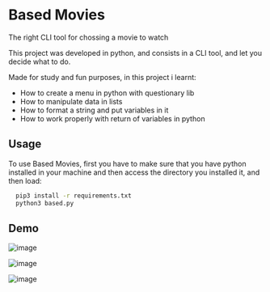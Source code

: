 # Based Movies
The right CLI tool for chossing a movie to watch

This project was developed in python, and consists in a CLI tool, and let you decide what to do.

Made for study and fun purposes, in this project i learnt:
 
- How to create a menu in python with questionary lib
- How to manipulate data in lists
- How to format a string and put variables in it
- How to work properly with return of variables in python

## Usage

To use Based Movies, first you have to make sure that you have python installed in your machine and then access the directory you installed it, and then load:

```bash
  pip3 install -r requirements.txt
  python3 based.py
```

## Demo 

![image](https://user-images.githubusercontent.com/83318978/189459454-55f4b7a6-7db3-4591-8ec0-838d3a0084d6.png)

![image](https://user-images.githubusercontent.com/83318978/189459512-8e7016be-964d-477f-a5c1-a3b0a32da282.png)

![image](https://user-images.githubusercontent.com/83318978/189459679-3f69b601-0bbb-480c-9a20-fddd6a49ce6d.png)

 
